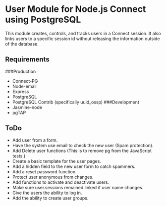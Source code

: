 # User Module for Node.js Connect using PostgreSQL

This module creates, controls, and tracks users in a Connect
session.  It also links users to a specific session id without
releasing the information outside of the database.  

## Requirements
###Production
* Connect-PG
* Node-email
* Express
* PostgreSQL
* PostgreSQL Contrib (specifically uuid_ossp)
###Development
* Jasmine-node
* pgTAP

## ToDo 
* Add user from a form.
* Have the system use email to check the new user (Spam protection).
* Add Delete user functions (This is to remove pg from the JavaScript tests.)
* Create a basic template for the user pages.
* Add a hidden field to the new user form to catch spammers.
* Add a reset password function.
* Protect user anonymous from changes.
* Add functions to activate and deactivate users.
* Make sure user.sessions remained linked if user name changes.
* Give the users the ability to log in.  
* Add the ability to create user groups.  